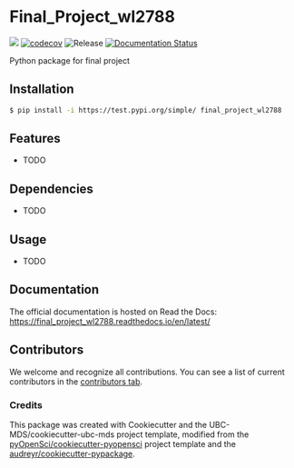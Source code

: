 # Final_Project_wl2788 

![](https://github.com/Irene-2020/final_project_wl2788/workflows/build/badge.svg) [![codecov](https://codecov.io/gh/Irene-2020/final_project_wl2788/branch/main/graph/badge.svg)](https://codecov.io/gh/Irene-2020/final_project_wl2788) ![Release](https://github.com/Irene-2020/final_project_wl2788/workflows/Release/badge.svg) [![Documentation Status](https://readthedocs.org/projects/final_project_wl2788/badge/?version=latest)](https://final_project_wl2788.readthedocs.io/en/latest/?badge=latest)

Python package for final project

## Installation

```bash
$ pip install -i https://test.pypi.org/simple/ final_project_wl2788
```

## Features

- TODO

## Dependencies

- TODO

## Usage

- TODO

## Documentation

The official documentation is hosted on Read the Docs: https://final_project_wl2788.readthedocs.io/en/latest/

## Contributors

We welcome and recognize all contributions. You can see a list of current contributors in the [contributors tab](https://github.com/Irene-2020/final_project_wl2788/graphs/contributors).

### Credits

This package was created with Cookiecutter and the UBC-MDS/cookiecutter-ubc-mds project template, modified from the [pyOpenSci/cookiecutter-pyopensci](https://github.com/pyOpenSci/cookiecutter-pyopensci) project template and the [audreyr/cookiecutter-pypackage](https://github.com/audreyr/cookiecutter-pypackage).

